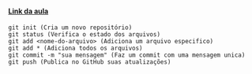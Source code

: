 #### [Link da aula](https://youtu.be/iHSbEjqe5rQ)
```
git init (Cria um novo repositório)
git status (Verifica o estado dos arquivos)
git add <nome-do-arquivo> (Adiciona um arquivo especifico)
git add * (Adiciona todos os arquivos)
git commit -m "sua mensagem" (Faz um commit com uma mensagem unica)
git push (Publica no GitHub suas atualizações)
```